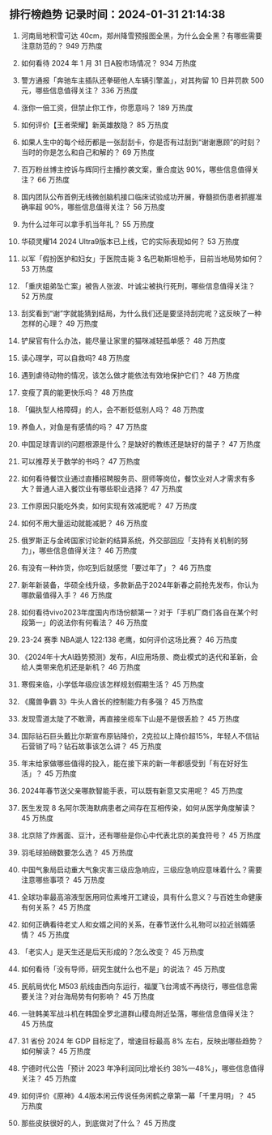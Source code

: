 
## 排行榜趋势 记录时间：2024-01-31 21:14:38
  
  1. 河南局地积雪可达 40cm，郑州降雪预报图全黑，为什么会全黑？有哪些需要注意防范的？ 949 万热度
    
  2. 如何看待 2024 年 1 月 31 日A股市场情况？ 934 万热度
    
  3. 警方通报「奔驰车主插队还拳砸他人车辆引擎盖」，对其拘留 10 日并罚款 500 元，哪些信息值得关注？ 336 万热度
    
  4. 涨你一倍工资，但禁止你工作，你愿意吗？ 189 万热度
    
  5. 如何评价【王者荣耀】新英雄敖隐？ 85 万热度
    
  6. 如果人生中的每个经历都是一张刮刮卡，你是否有过刮到“谢谢惠顾”的时刻？当时的你是怎么和自己和解的？ 69 万热度
    
  7. 百万粉丝博主控诉与辉同行主播抄袭文案，重合度达 90%，哪些信息值得关注？ 66 万热度
    
  8. 国内团队公布首例无线微创脑机接口临床试验成功开展，脊髓损伤患者抓握准确率超 90%，哪些信息值得关注？ 56 万热度
    
  9. 为什么过年可以拿手机当年礼？ 55 万热度
    
  10. 华硕灵耀14 2024 Ultra9版本已上线，它的实际表现如何？ 53 万热度
    
  11. 以军「假扮医护和妇女」于医院击毙 3 名巴勒斯坦枪手，目前当地局势如何？ 53 万热度
    
  12. 「重庆姐弟坠亡案」被告人张波、叶诚尘被执行死刑，哪些信息值得关注？ 52 万热度
    
  13. 刮奖看到“谢”字就能猜到结局，为什么我们还是要坚持刮完呢？这反映了一种怎样的心理？ 49 万热度
    
  14. 铲屎官有什么办法，能尽量让家里的猫咪减轻孤单感？ 48 万热度
    
  15. 读心理学，可以自救吗? 48 万热度
    
  16. 遇到虐待动物的情况，该怎么做才能依法有效地保护它们？ 48 万热度
    
  17. 变瘦了真的能更快乐吗？ 48 万热度
    
  18. 「偏执型人格障碍」的人，会不断贬低别人吗？ 48 万热度
    
  19. 养鱼人，对鱼是有感情的吗？ 47 万热度
    
  20. 中国足球青训的问题根源是什么？是缺好的教练还是缺好的苗子？ 47 万热度
    
  21. 可以推荐关于数学的书吗？ 47 万热度
    
  22. 如何看待餐饮业通过直播招聘服务员、厨师等岗位，餐饮业对人才需求有多大？普通人进入餐饮业有哪些职业选择？ 47 万热度
    
  23. 工作原因只能吃外卖，如何实现有效减肥呢？ 47 万热度
    
  24. 如何不用大量运动就能减肥？ 46 万热度
    
  25. 俄罗斯正与金砖国家讨论新的结算系统，外交部回应「支持有关机制的努力」，哪些信息值得关注？ 46 万热度
    
  26. 有没有一种炸货，你吃到后就感觉「要过年了」？ 46 万热度
    
  27. 新年新装备，华硕全线升级，多款新品于2024年新春之前抢先发布，你认为哪款最值得入手？ 46 万热度
    
  28. 如何看待vivo2023年度国内市场份额第一？对于「手机厂商们各自在某个时段第一」的说法你有何看法？ 46 万热度
    
  29. 23-24 赛季 NBA湖人 122:138 老鹰，如何评价这场比赛？ 46 万热度
    
  30. 《2024年十大AI趋势预测》发布，AI应用场景、商业模式的迭代和革新，会给人类带来危机还是新机？ 46 万热度
    
  31. 寒假来临，小学低年级应该怎样规划假期生活？ 45 万热度
    
  32. 《魔兽争霸 3》牛头人酋长的控制能力有多强？ 45 万热度
    
  33. 发现雪道太陡了不敢滑，再直接坐缆车下山是不是很丢脸？ 45 万热度
    
  34. 国际钻石巨头戴比尔斯宣布原钻降价，2克拉以上降价超15%，年轻人不信钻石营销了吗？钻石故事该怎么讲？ 45 万热度
    
  35. 年末给家做哪些值得的投入，能在接下来的新一年都感受到「有在好好生活」？ 45 万热度
    
  36. 2024年春节送父亲哪款智能手表，可以既有新意又实用呢？ 45 万热度
    
  37. 医生发现 8 名阿尔茨海默病患者之间存在互相传染，如何从医学角度解读？ 45 万热度
    
  38. 北京除了炸酱面、豆汁，还有哪些是你心中代表北京的美食符号？ 45 万热度
    
  39. 羽毛球拍磅数要怎么选？ 45 万热度
    
  40. 中国气象局启动重大气象灾害三级应急响应，三级应急响应意味着什么？需要注意哪些事项？ 45 万热度
    
  41. 全球功率最高溶液型医用同位素堆开工建设，具有什么意义？与百姓生命健康有何关系？ 45 万热度
    
  42. 如何正确看待老丈人和女婿之间的关系，在春节送什么礼物可以拉近翁婿感情？ 45 万热度
    
  43. 「老实人」是天生还是后天形成的？怎么改变？ 45 万热度
    
  44. 如何看待「没有导师，研究生就什么也不是」的说法？ 45 万热度
    
  45. 民航局优化 M503 航线由西向东运行，福厦飞台湾或不再绕行，哪些信息需要关注？对台海局势有何影响？ 45 万热度
    
  46. 一驻韩美军战斗机在韩国全罗北道群山稷岛附近坠落，哪些信息值得关注？ 45 万热度
    
  47. 31 省份 2024 年 GDP 目标定了，增速目标最高 8% 左右，反映出哪些趋势？如何解读？ 45 万热度
    
  48. 宁德时代公告「预计 2023 年净利润同比增长约 38%—48%」，哪些信息值得关注？ 45 万热度
    
  49. 如何评价《原神》4.4版本闲云传说任务闲鹤之章第一幕「千里月明」？ 45 万热度
    
  50. 那些皮肤很好的人，到底做对了什么？ 45 万热度
    